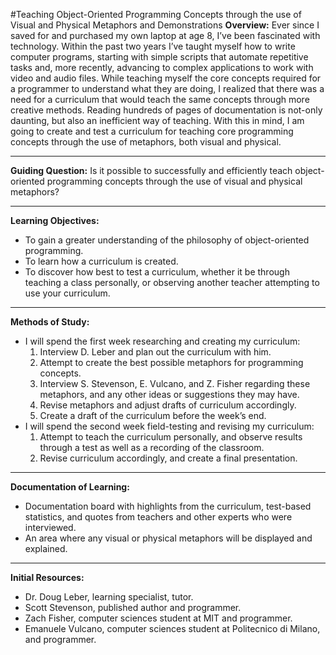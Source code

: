 #Teaching Object-Oriented Programming Concepts through the use of  Visual and Physical Metaphors and Demonstrations
**Overview:**  Ever since I saved for and purchased my own laptop at age 8, I’ve been fascinated with technology. Within the past two years I’ve taught myself how to write computer programs, starting with simple scripts that automate repetitive tasks and, more recently, advancing to complex applications to work with video and audio files. While teaching myself the core concepts required for a programmer to understand what they are doing, I realized that there was a need for a curriculum that would teach the same concepts through more creative methods. Reading hundreds of pages of documentation is not-only daunting, but also an inefficient way of teaching. With this in mind, I am going to create and test a curriculum for teaching core programming concepts through the use of metaphors, both visual and physical.  

* * *
**Guiding Question:**  Is it possible to successfully and efficiently teach object-oriented programming concepts through the use of visual and physical metaphors?  

* * *
**Learning Objectives:** 
 
*	To gain a greater understanding of the philosophy of object-oriented programming.
*	To learn how a curriculum is created.  
* 	To discover how best to test a curriculum, whether it be through teaching a class personally, or observing another teacher attempting to use your curriculum.  

* * *
**Methods of Study:** 
 
* I will spend the first week researching and creating my curriculum:  
	1. Interview D. Leber and plan out the curriculum with him.  
	2. Attempt to create the best possible metaphors for programming concepts.  
	3. Interview S. Stevenson, E. Vulcano, and Z. Fisher regarding these metaphors, and any other ideas or suggestions they may have.  
	4. Revise metaphors and adjust drafts of curriculum accordingly.  
	5. Create a draft of the curriculum before the week’s end.
* I will spend the second week field-testing and revising my curriculum:  
	1. Attempt to teach the curriculum personally, and observe results through a test as well as a recording of the classroom.  
	2. Revise curriculum accordingly, and create a final presentation.  

* * *
**Documentation of Learning:**

* Documentation board with highlights from the curriculum, test-based statistics, and quotes from teachers and other experts who were interviewed.  
* An area where any visual or physical metaphors will be displayed and explained.

* * *
**Initial Resources:**

* Dr. Doug Leber, learning specialist, tutor.  
* Scott Stevenson, published author and programmer.  
* Zach Fisher, computer sciences student at MIT and programmer.  
* Emanuele Vulcano, computer sciences student at Politecnico di Milano, and programmer.  
